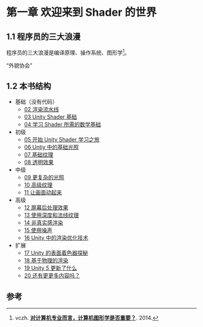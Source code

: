 # 第一章 欢迎来到 Shader 的世界

## 1.1 程序员的三大浪漫

程序员的三大浪漫是编译原理、操作系统、图形学[^vczh]。

“外貌协会”

## 1.2 本书结构

- 基础（没有代码）
  - [02 渲染流水线](02_Pipeline,md) 
  - [03 Unity Shader 基础](03_ShaderBasic.md) 
  - [04 学习 Shader 所需的数学基础](04_MathBasic.md) 
- 初级
  - [05 开始 Unity Shader 学习之旅](05_Start.md) 
  - [06 Untiy 中的基础光照](06_LightingBasic.md) 
  - [07 基础纹理](07_TextureBasic.md) 
  - [08 透明效果](08_Transparency.md) 
- 中级
  - [09 更复杂的光照](09_LightingPro.md) 
  - [10 高级纹理](10_TexturePro.md) 
  - [11 让画面动起来](11_Animation.md) 
- 高级
  - [12 屏幕后处理效果](12_PostProcess.md) 
  - [13 使用深度和法线纹理](13_TextureDepthNormal.md) 
  - [14 非真实感渲染](14_NPR.md) 
  - [15 使用噪声](15_Noise.md) 
  - [16 Unity 中的渲染优化技术](16_Optimization.md) 
- 扩展
  - [17 Unity 的表面着色器探秘](17_Surf.md) 
  - [18 基于物理的渲染](18_PBR.md) 
  - [19 Unity 5 更新了什么](19_Unity5.md) 
  - [20 还有更更多内容吗？](20_More.md) 

## 参考

[^vczh]: vczh. [**对计算机专业而言，计算机图形学是否重要？**](https://www.zhihu.com/question/19747470/answer/24453205). 2014.

